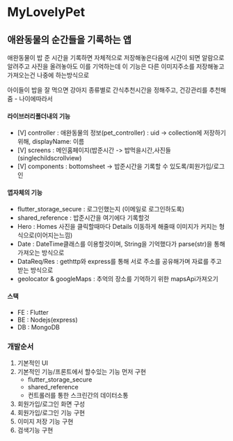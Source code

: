 # MyLovelyPet
## 애완동물의 순간들을 기록하는 앱

애완동물이 밥 준 시간을 기록하면 자체적으로 저장해놓은다음에
시간이 되면 알람으로 알려주고
사진을 올려놓아도 이를 기억하는데 이 기능은 다른 이미지주소를 저장해놓고 가져오는건 나중에 하는방식으로

아이들이 밥을 잘 먹으면 강아지 종류별로 간식추천시간을 정해주고,
건강관리를 추천해줌 - 나이에따라서


#### 라이브러리폴더내의 기능
- [V] controller : 애완동물의 정보(pet_controller) : uid -> collection에 저장하기위해, displayName: 이름
- [V] screens : 메인홈페이지(밥준시간 -> 밥먹을시간,사진들(singlechildscrollview)
- [V] components : bottomsheet -> 밥준시간을 기록할 수 있도록/회원가입/로그인


#### 앱자체의 기능
- flutter_storage_secure : 로그인했는지 (이메일로 로그인하도록)
- shared_reference : 밥준시간을 여기에다 기록할것
- Hero : Homes 사진을 클릭할때마다 Details 이동하게 해줄때 이미지가 커지는 형식으로(이어지는느낌)
- Date : DateTime클래스를 이용할것이며, String을 기억했다가 parse(str)을 통해 가져오는 방식으로
- DataReq/Res : gethttp와 express를 통해 서로 주소를 공유해가며 자료를 주고 받는 방식으로
- geolocator & googleMaps : 추억의 장소를 기억하기 위한 mapsApi가져오기


#### 스택
- FE : Flutter
- BE : Nodejs(express)
- DB : MongoDB

### 개발순서

1. 기본적인 UI
2. 기본적인 기능/프론트에서 할수있는 기능 먼저 구현
    - flutter_storage_secure
    - shared_reference
    - 컨트롤러를 통한 스크린간의 데이터소통
3. 회원가입/로그인 화면 구성
4. 회원가입/로그인 기능 구현
5. 이미지 저장 기능 구현
6. 검색기능 구현
